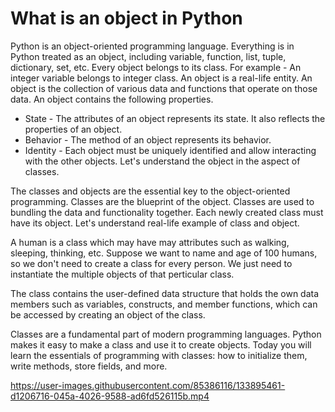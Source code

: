 # What is an object in Python

Python is an object-oriented programming language. Everything is in Python treated as an object, including variable, function, list, tuple, dictionary, set, etc. Every object belongs to its class. For example - An integer variable belongs to integer class. An object is a real-life entity. An object is the collection of various data and functions that operate on those data. An object contains the following properties.

- State - The attributes of an object represents its state. It also reflects the properties of an object.
- Behavior - The method of an object represents its behavior.
- Identity - Each object must be uniquely identified and allow interacting with the other objects.
Let's understand the object in the aspect of classes.

The classes and objects are the essential key to the object-oriented programming. Classes are the blueprint of the object. Classes are used to bundling the data and functionality together. Each newly created class must have its object. Let's understand real-life example of class and object.

A human is a class which may have may attributes such as walking, sleeping, thinking, etc. Suppose we want to name and age of 100 humans, so we don't need to create a class for every person. We just need to instantiate the multiple objects of that perticular class.

The class contains the user-defined data structure that holds the own data members such as variables, constructs, and member functions, which can be accessed by creating an object of the class.

Classes are a fundamental part of modern programming languages.  Python makes it easy to make a class and use it to create objects.  Today you will learn the essentials of programming with classes: how to initialize them, write methods, store fields, and more.





https://user-images.githubusercontent.com/85386116/133895461-d1206716-045a-4026-9588-ad6fd526115b.mp4

